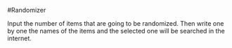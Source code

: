 #Randomizer

Input the number of items that are going to be randomized. Then write one by one the names of the items and the selected one will be searched in the internet.